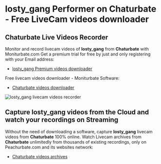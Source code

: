 # losty_gang Performer on Chaturbate - Free LiveCam videos downloader

## Chaturbate Live Videos Recorder

Monitor and record livecam videos of **losty_gang** from **Chaturbate** with Moniturbate.com
Get a premium trial for free by just and only registering with your Email address:
* [losty_gang Premium videos downloader](https://moniturbate.com/request-demo-licence-key.html)

Free livecam videos downloader - Moniturbate Software:
* [Chaturbate videos downloader](https://moniturbate.com/moniturbate-download-software.html)

![losty_gang livecam videos recorder](https://peachurnet.com/templates/moniturbate-software.png)


## Capture losty_gang videos from the Cloud and watch your recordings on Streaming

Without the need of downloading a software, capture **losty_gang** livecam videos from **Chaturbate** 100% online.
Watch Livecam archives from **Chaturbate** unlimitedly from thousands of existing recordings, only on Peachurbate.com and its websites network:
* [Chaturbate videos archives](https://peachurnet.com/)